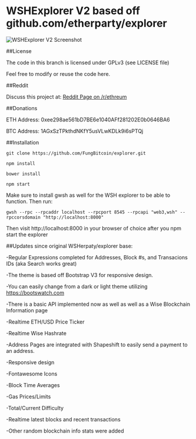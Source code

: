 # WSHExplorer V2 based off github.com/etherparty/explorer

![WSHExplorer V2 Screenshot](http://i.imgur.com/wgROAS9.png)

##License

The code in this branch is licensed under GPLv3 (see LICENSE file)

Feel free to modify or reuse the code here.

##Reddit

Discuss this project at: [Reddit Page on /r/ethreum](https://www.reddit.com/r/ethereum/comments/511j5a/new_ethereum_block_explorer_heavily_updated/)

##Donations

ETH Address: 0xee298ae561bD7BE6e1040AFf281202E0b0646BA6

BTC Address: 1AGxSzTPkthdNKfY5usVLwKDLk9i6sPTQj

##Installation

`git clone https://github.com/FungBitcoin/explorer.git`

`npm install`

`bower install`

`npm start`

Make sure to install gwsh as well for the WSH explorer to be able to function. Then run:

`gwsh --rpc --rpcaddr localhost --rpcport 8545 --rpcapi "web3,wsh" --rpccorsdomain "http://localhost:8000"`

Then visit http://localhost:8000 in your browser of choice after you npm start the explorer

##Updates since original WSHerpaty/explorer base:

-Regular Expressions completed for Addresses, Block #s, and Transacions IDs (aka Search works great)

-The theme is based off Bootstrap V3 for responsive design.

-You can easily change from a dark or light theme utilizing https://bootswatch.com

-There is a basic API implemented now as well as well as a Wise Blockchain Information page

-Realtime ETH/USD Price Ticker

-Realtime Wise Hashrate

-Address Pages are integrated with Shapeshift to easily send a payment to an address.

-Responsive design

-Fontawesome Icons

-Block Time Averages

-Gas Prices/Limits

-Total/Current Difficulty

-Realtime latest blocks and recent transactions

-Other random blockchain info stats were added

